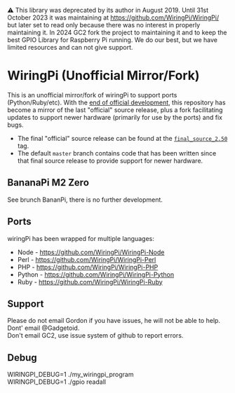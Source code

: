 
:warning: This library was deprecated by its author in August 2019. Until 31st October 2023 it was maintaining at https://github.com/WiringPi/WiringPi/ but later set to read only because there was no interest in properly maintaining it.
In 2024 GC2 fork the project to maintaining it and to keep the best GPIO Library for Raspberry Pi running. We do our best, but we have limited resources and can not give support. 

WiringPi (Unofficial Mirror/Fork)
=================================

This is an unofficial mirror/fork of wiringPi to support ports (Python/Ruby/etc).  With the
[end of official development](https://web.archive.org/web/20220405225008/http://wiringpi.com/wiringpi-deprecated/), this repository
has become a mirror of the last "official" source release, plus a fork facilitating updates
to support newer hardware (primarily for use by the ports) and fix bugs.

  * The final "official" source release can be found at the
    [`final_source_2.50`](https://github.com/WiringPi/WiringPi/tree/final_official_2.50) tag.
  * The default `master` branch contains code that has been written since that final source
    release to provide support for newer hardware.

BananaPi M2 Zero 
-----

See brunch BananPi, there is no further development.


Ports
-----

wiringPi has been wrapped for multiple languages:

* Node - https://github.com/WiringPi/WiringPi-Node
* Perl - https://github.com/WiringPi/WiringPi-Perl
* PHP - https://github.com/WiringPi/WiringPi-PHP
* Python - https://github.com/WiringPi/WiringPi-Python
* Ruby - https://github.com/WiringPi/WiringPi-Ruby

Support
-------

Please do not email Gordon if you have issues, he will not be able to help.  
Dont' email @Gadgetoid.  
Don't email GC2, use issue system of github to report errors.

Debug
-------

WIRINGPI_DEBUG=1 ./my_wiringpi_program  
WIRINGPI_DEBUG=1 ./gpio readall
